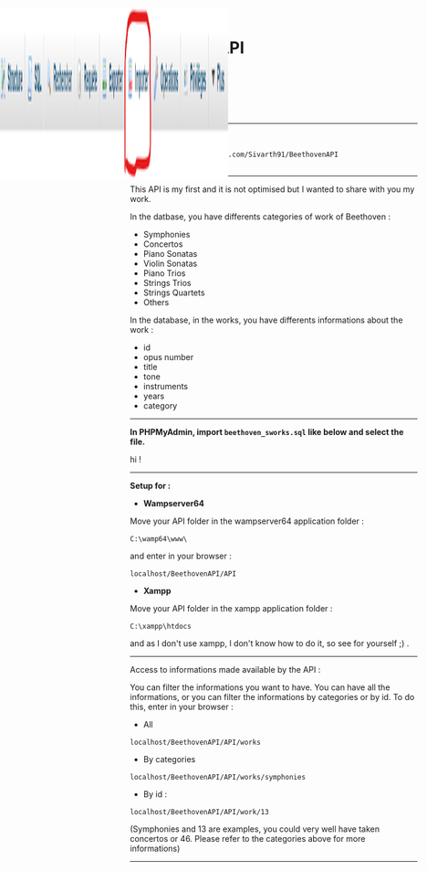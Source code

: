 # Beethoven API

You need :
- <strong>PHP8</strong>
- <strong>A MySQL server</strong>
- <strong>Git</strong>

---

Install (in command line) :
``` 
git clone https://github.com/Sivarth91/BeethovenAPI
cd BeethovenAPI
```

---

This API is my first and it is not optimised but I wanted to share with you my work.

In the datbase, you have differents categories of work of Beethoven : 
- Symphonies
- Concertos
- Piano Sonatas
- Violin Sonatas
- Piano Trios
- Strings Trios
- Strings Quartets
- Others

In the database, in the works, you have differents informations about the work :
- id
- opus number
- title
- tone
- instruments
- years
- category

---

<strong>In PHPMyAdmin, import ```beethoven_sworks.sql``` like below and select the file.</strong>
<img src="./src/assets/img/screenshot-2021-12-23-120510.png"></img>
<style>
    img {
    height: 300px;
    width: 400px;
    position: absolute;
    top: 35px;
    left: 0px;
}
</style>

hi !

---

<strong>Setup for :</strong>

- <strong>Wampserver64</strong>

Move your API folder in the wampserver64 application folder :
```
C:\wamp64\www\
```
and enter in your browser : 
```
localhost/BeethovenAPI/API
```

- <strong>Xampp</strong>

Move your API folder in the xampp application folder :
```
C:\xampp\htdocs
```
and as I don't use xampp, I don't know how to do it, so see for yourself ;) .

---

Access to informations made available by the API :

You can filter the informations you want to have. You can have all the informations, or you can filter the informations by categories or by id. To do this, enter in your browser :

- All
```
localhost/BeethovenAPI/API/works
```

- By categories
```
localhost/BeethovenAPI/API/works/symphonies
```

- By id :
```
localhost/BeethovenAPI/API/work/13
```
(Symphonies and 13 are examples, you could very well have taken concertos or 46. Please refer to the categories above for more informations)

---

